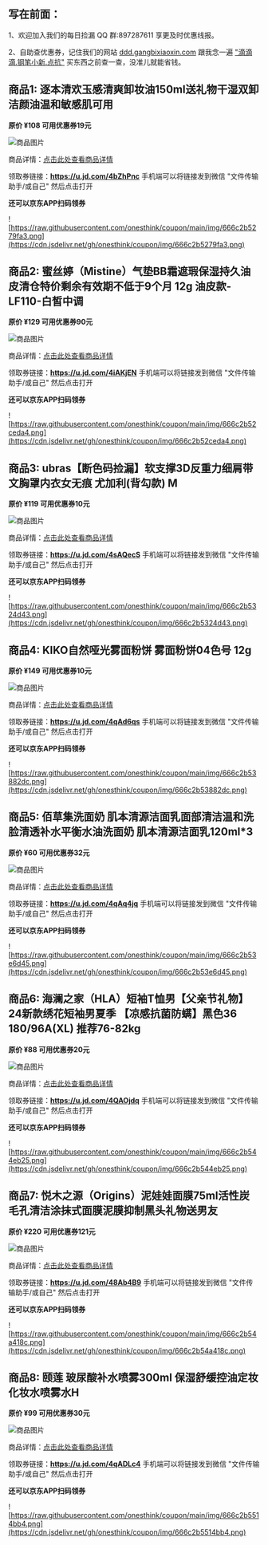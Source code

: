## 写在前面：

1、欢迎加入我们的每日捡漏 QQ 群:897287611 享更及时优惠线报。

2、自助查优惠券，记住我们的网站 [ddd.gangbixiaoxin.com](https://ddd.gangbixiaoxin.com) 跟我念一遍 ["滴滴滴.钢笔小新.点抗"](https://ddd.gangbixiaoxin.com) 买东西之前查一查，没准儿就能省钱。

## 商品1: 逐本清欢玉感清爽卸妆油150ml送礼物干湿双卸洁颜油温和敏感肌可用

**原价 ¥108 可用优惠券19元**

![商品图片](http://img14.360buyimg.com/n1/jfs/t1/134019/37/39445/102297/66592a0dF8de251f8/8ccba2afafad75c0.jpg)

商品详情：[点击此处查看商品详情](https://union-click.jd.com/jdc?e=1003156031&amp;p=JF8BARkJK1olXwMLV1dfDUkRB18IGloVXQEKVVxaCEonRzBQRQQlBENHFRxWFlVPRjtUBABAQlRcCEBdCUoXA2gAGlkSXQcdDRsBVXtgBRl7YwZvVWNcEBpUSDRiaxpvGy5DUQoyVW5eCUsQCmkPHVIQbQdSVQ5cWEpHAl8IG2tDMwYDVV9fD0gRAmo4GmsVWwYLVllYAEMUC20LK1sdWjbV-eaIgvrCi9bchdPC5KHX3eKJlsMnM18LK1sUXAQCUFlcCksnM284GGtLMwdRU1sJCU4WbTJBTwcRCVZUOlhcCUoUC2gIK1kUXAQAZG5tDEtnBQtLSRpXBUBiVy4nCjF2ZitvQQBCMwRZDlYmUzxKYzt_QhJsFX0KVG5dOA)

领取券链接：**https://u.jd.com/4bZhPnc** 手机端可以将链接发到微信 "文件传输助手/或自己" 然后点击打开

**还可以京东APP扫码领券**

![https://raw.githubusercontent.com/onesthink/coupon/main/img/666c2b5279fa3.png](https://cdn.jsdelivr.net/gh/onesthink/coupon/img/666c2b5279fa3.png)

## 商品2: 蜜丝婷（Mistine）气垫BB霜遮瑕保湿持久油皮清仓特价剩余有效期不低于9个月 12g 油皮款-LF110-白皙中调

**原价 ¥129 可用优惠券90元**

![商品图片](http://img14.360buyimg.com/n1/jfs/t1/233152/28/18929/503532/6659482eFb1e69741/122b43e22cb245f0.png)

商品详情：[点击此处查看商品详情](https://union-click.jd.com/jdc?e=1003156031&amp;p=JF8BARsJK1olXwMKVVhaC0wVB18IGlsUWQMCXVZbCEkWAl9MRANLAjZbERscSkAJHTdNTwcKBlMdBgABFksWA24MHlscVQACVl9cFxJSXzI4czgSBAYKIgc-eAsVeCoAb1JiI051AlJROEonAG4IHFITWgALUW5cWEpHAj8JS1olXQYyFTBdCUkTBGwKGmsUbQYEVFdfD04fC2oKGFslXQ4FZInwsJ6dsrqAoo-L1dG784vUtJ-Ji184K1glXQcDVl5ZD0oVA184G2sWbVhsVQ1bCksSBztmRhJBAQJVAV4zD0MeC20AElglXwcDVlxtOHt_UCwBcghAGEFlK10faktpZDRVeyYQW21sVlZdXxJxZh8AcltsCU1mCDkAOEsn)

领取券链接：**https://u.jd.com/4iAKjEN** 手机端可以将链接发到微信 "文件传输助手/或自己" 然后点击打开

**还可以京东APP扫码领券**

![https://raw.githubusercontent.com/onesthink/coupon/main/img/666c2b52ceda4.png](https://cdn.jsdelivr.net/gh/onesthink/coupon/img/666c2b52ceda4.png)

## 商品3: ubras【断色码捡漏】软支撑3D反重力细肩带文胸罩内衣女无痕 尤加利(背勾款) M

**原价 ¥119 可用优惠券10元**

![商品图片](http://img14.360buyimg.com/n1/jfs/t1/133526/7/39850/60501/65e961e8Fb71a87fc/10440ffeccaf33d9.jpg)

商品详情：[点击此处查看商品详情](https://union-click.jd.com/jdc?e=1003156031&amp;p=JF8BARkJK1olXwMLXFleAEMeAV8IGlsUWAUGVV1aDEoVBF9MRANLAjZbERscSkAJHTdNTwcKBlMdBgABFksWA24NGF8UXgEGVVxaFxJSXzI4biBcO3xVCFc4dExPYWt_fSxgK25-NFJROEonAG4IHFITWgALUW5cWEpHAj8JS1olXQYyFTBaAUMTBGg4GmsVWwYLVllYAEMTBGYAK1sdWjbV-eaIgvrCi9bchdPC5KHX3eKJlsMnM18LK1sUXAQCUFlcCksnM284GGtLMwdRUQlaCk4VbTJBTwcRC1EGOlhcD00XBmYKK1kUXAQAZG5tdCxiSi5IeDpeLnp6JClaUSlNeBEASwMdMwR_Pz4_SSJwSz1LRgd0OW1FEm5dOA)

领取券链接：**https://u.jd.com/4sAQecS** 手机端可以将链接发到微信 "文件传输助手/或自己" 然后点击打开

**还可以京东APP扫码领券**

![https://raw.githubusercontent.com/onesthink/coupon/main/img/666c2b5324d43.png](https://cdn.jsdelivr.net/gh/onesthink/coupon/img/666c2b5324d43.png)

## 商品4: KIKO自然哑光雾面粉饼 雾面粉饼04色号 12g

**原价 ¥149 可用优惠券10元**

![商品图片](http://img14.360buyimg.com/n1/jfs/t1/164775/24/46298/86468/664abaf7F51f37e5e/271e6b826be27c3f.jpg)

商品详情：[点击此处查看商品详情](https://union-click.jd.com/jdc?e=1003156031&amp;p=JF8BARsJK1olXwMLXFlVC08RC18IGlodXAcHUFpfDU8UA19MRANLAjZbERscSkAJHTdNTwcKBlMdBgABFksWAmcJGl4RWQQHUF1dFxJSXzI4TlxvKVoCUwM_SR9uaDx2QUFyIE5DElJROEonAG4IHFITWgALUW5cWEpHAj8JS1olXQYyFTBdCU4UAWYMH2sUbQYEVFdfD04fC2kPG1klXQ4FZInwsJ6dsrqAoo-L1dG784vUtJ-Ji184K1glXQcDVl5ZD0oVA184G2sWbVhsVQ1YX00WUGtmRhJBAQJbEgQzDkoQCmcAG1olXwcDVlxtOHtuAThvTyZlDlJJBiVUdTdAAR13cjkRAHBsVjcvQBZ3VzV0XFxACWRBLxc1OEsn)

领取券链接：**https://u.jd.com/4qAd6qs** 手机端可以将链接发到微信 "文件传输助手/或自己" 然后点击打开

**还可以京东APP扫码领券**

![https://raw.githubusercontent.com/onesthink/coupon/main/img/666c2b53882dc.png](https://cdn.jsdelivr.net/gh/onesthink/coupon/img/666c2b53882dc.png)

## 商品5: 佰草集洗面奶 肌本清源洁面乳面部清洁温和洗脸清透补水平衡水油洗面奶 肌本清源洁面乳120ml*3

**原价 ¥60 可用优惠券32元**

![商品图片](http://img14.360buyimg.com/n1/jfs/t1/246241/12/10973/93959/6662d525F019dcf1f/da4d0def5b2ccd09.jpg)

商品详情：[点击此处查看商品详情](https://union-click.jd.com/jdc?e=1003156031&amp;p=JF8BARsJK1olXwMKVV5fC0gWAF8IGloQXQQFUlZUAEMSC19MRANLAjZbERscSkAJHTdNTwcKBlMdBgABFksWAmoIGVwTVQ8KXFtVFxJSXzI4WxxDHk0YADU9SBd2RCtIYDoXDnt5NFJROEonAG4IHFITWgALUW5cWEpHAj8JS1olXQYyFTBdCE0WAGkAGGsUbQYEVFdfD04fC2YAE18lXQ4FZInwsJ6dsrqAoo-L1dG784vUtJ-Ji184K1glXQcDVl5ZD0oVA184G2sWbVhsVQ1bC0kQVD1mRhJBAQJaHBYzDkoQC2YJHVslXwcDVlxtOHtOYzF8YjxFIUYBXTkBSDdBeRJLGRNhXW5sVhsVfw1RdG5wczpRGEJKBz4VOEsn)

领取券链接：**https://u.jd.com/4qAq4jq** 手机端可以将链接发到微信 "文件传输助手/或自己" 然后点击打开

**还可以京东APP扫码领券**

![https://raw.githubusercontent.com/onesthink/coupon/main/img/666c2b53e6d45.png](https://cdn.jsdelivr.net/gh/onesthink/coupon/img/666c2b53e6d45.png)

## 商品6: 海澜之家（HLA）短袖T恤男【父亲节礼物】24新款绣花短袖男夏季 【凉感抗菌防螨】黑色36 180/96A(XL)  推荐76-82kg

**原价 ¥88 可用优惠券20元**

![商品图片](http://img14.360buyimg.com/n1/jfs/t1/196491/35/47456/71739/666815b7Fc4c7ec12/bfaf0be0cbbfd2c2.jpg)

商品详情：[点击此处查看商品详情](https://union-click.jd.com/jdc?e=1003156031&amp;p=JF8BARgJK1olXwMLUFddCkIXAV8IGlocWQUFVF1cAE8RBV9MRANLAjZbERscSkAJHTdNTwcKBlMdBgABFksWAmYMGFwVXgcKUFhbFxJSXzI4ZEVqG3FyIyE_dgt_Yi56HwERD2UFJFJROEonAG4IHFITWgALUW5cWEpHAj8JS1olXQYyFTBaD0wUA18JK1sTXQ8AU1pcCUkUC2k4G1MSbdGv7IvXuZ6furuWk4ys-tOL6IrDgHsnM2w4G1oUXwYGU19fCHsnA18LKwV7XFUFUgxYWkh5XiZcR19JDVBsUl9aAEkTBGc4GVoUXwQyZG4dCBJuZhNhRwVBFFxFVxgjdAhSdiYNeAx7WkZEXT49SQJjAj9ueAkSBl8CZF5t)

领取券链接：**https://u.jd.com/4QAOjdq** 手机端可以将链接发到微信 "文件传输助手/或自己" 然后点击打开

**还可以京东APP扫码领券**

![https://raw.githubusercontent.com/onesthink/coupon/main/img/666c2b544eb25.png](https://cdn.jsdelivr.net/gh/onesthink/coupon/img/666c2b544eb25.png)

## 商品7: 悦木之源（Origins）泥娃娃面膜75ml活性炭毛孔清洁涂抹式面膜泥膜抑制黑头礼物送男友

**原价 ¥220 可用优惠券121元**

![商品图片](http://img14.360buyimg.com/n1/jfs/t1/180454/24/46848/262433/666977daF50fda205/e2b92812a712099a.jpg)

商品详情：[点击此处查看商品详情](https://union-click.jd.com/jdc?e=1003156031&amp;p=JF8BARkJK1olXwMKVV1eAUoVBl8IGloUWwQAUV9dDkonRzBQRQQlBENHFRxWFlVPRjtUBABAQlRcCEBdCUoWBW0KHloVWwcdDRsBVXtLRzpOUgkdIGZRADhaQT10d2p3GzNlUQoyVW5eCUsQCmkPHVIQbQdSVQ5cWEpHAl8IG2tXM1JfBgAeUB1PXC04GmsVWwYLVllZCUoTA2wNK1sdWjbV-eaIgvrCi9bchdPC5KHX3eKJlsMnM18LK1sUXAQCUFlcCksnM284GGtLMwdRU1tUCEgUbTJBTwcRAkcLOllVAEMSAWkLK1kUXAQAZG5tVjZ2cBlhbABlXGUAKQ1UDA5VdxNsaydFMwRBEQwaVRxrWzoAEgt1G3tWDG5dOA)

领取券链接：**https://u.jd.com/48Ab4B9** 手机端可以将链接发到微信 "文件传输助手/或自己" 然后点击打开

**还可以京东APP扫码领券**

![https://raw.githubusercontent.com/onesthink/coupon/main/img/666c2b54a418c.png](https://cdn.jsdelivr.net/gh/onesthink/coupon/img/666c2b54a418c.png)

## 商品8: 颐莲 玻尿酸补水喷雾300ml 保湿舒缓控油定妆化妆水喷雾水H

**原价 ¥99 可用优惠券30元**

![商品图片](http://img14.360buyimg.com/n1/jfs/t1/157362/12/42594/58886/65e812c9F0503b1cc/d4ae3f1347981ea6.jpg)

商品详情：[点击此处查看商品详情](https://union-click.jd.com/jdc?e=1003156031&amp;p=JF8BARgJK1olXwQBXFdcAEgXAl8IGlocVAcEUVhaDEwSBF9MRANLAjZbERscSkAJHTdNTwcKBlMdBgABFksWAmYBGl0QWwEGU1taFxJSXzI4RAtVKURpEgs4fUxqfC5zcg4LP1Z5JFJROEonAG4IHFITWgALUW5cWEpHAj8JS1olXQYyFTBdAEgeBF8JK1sTXQ8AU1pcCUwfB2s4G1MSbdGv7IvXuZ6furuWk4ys-tOL6IrDgHsnM2w4G1oUXwYGU19fCHsnA18LKwV7XFUFUVddCE95XiZcR19UWAdsU1ZVAEoWB2g4GVoUXwQyZG4PawtUChVWeyBMHGJHIgY9DC1XVhxoRSZ7XwQFMFg0Shx_ZxhqfBltDwEKZF5t)

领取券链接：**https://u.jd.com/4qADLc4** 手机端可以将链接发到微信 "文件传输助手/或自己" 然后点击打开

**还可以京东APP扫码领券**

![https://raw.githubusercontent.com/onesthink/coupon/main/img/666c2b5514bb4.png](https://cdn.jsdelivr.net/gh/onesthink/coupon/img/666c2b5514bb4.png)

